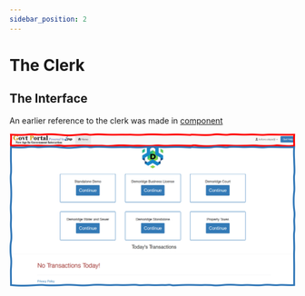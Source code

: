 ```yaml
---
sidebar_position: 2
---
```


# The Clerk

## The Interface

An earlier reference to the clerk was made in [component](../architecture/components#clerk-interface)

![](../../static/img/clerkInterface.png)
